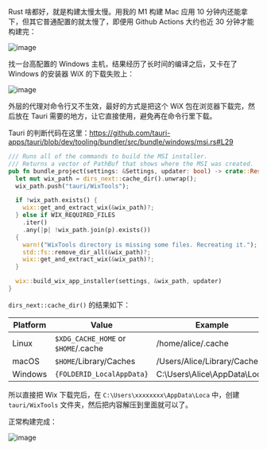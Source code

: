 Rust 啥都好，就是构建太慢太慢。用我的 M1 构建 Mac 应用 10 分钟内还能拿下，但其它普通配置的就太慢了，即便用 Github Actions 大约也近 30 分钟才能构建完：

![image](https://user-images.githubusercontent.com/11046969/182407090-ec5debcf-ac31-4793-8ca8-3cc7713b600c.png)


找一台高配置的 Windows 主机，结果经历了长时间的编译之后，又卡在了 Windows 的安装器 WiX 的下载失败上：


![image](https://user-images.githubusercontent.com/11046969/182406930-90762a51-18b4-4487-bd1d-07955baf2682.png)


外层的代理对命令行又不生效，最好的方式是把这个 WiX 包在浏览器下载完，然后放在 Tauri 需要的地方，让它直接使用，避免再在命令行里下载。

Tauri 的判断代码在这里：https://github.com/tauri-apps/tauri/blob/dev/tooling/bundler/src/bundle/windows/msi.rs#L29

```rust
/// Runs all of the commands to build the MSI installer.
/// Returns a vector of PathBuf that shows where the MSI was created.
pub fn bundle_project(settings: &Settings, updater: bool) -> crate::Result<Vec<PathBuf>> {
  let mut wix_path = dirs_next::cache_dir().unwrap();
  wix_path.push("tauri/WixTools");

  if !wix_path.exists() {
    wix::get_and_extract_wix(&wix_path)?;
  } else if WIX_REQUIRED_FILES
    .iter()
    .any(|p| !wix_path.join(p).exists())
  {
    warn!("WixTools directory is missing some files. Recreating it.");
    std::fs::remove_dir_all(&wix_path)?;
    wix::get_and_extract_wix(&wix_path)?;
  }

  wix::build_wix_app_installer(settings, &wix_path, updater)
}
```

`dirs_next::cache_dir()` 的结果如下：

Platform | Value                               | Example                      |
| -------- | ----------------------------------- | ---------------------------- |
| Linux    | `$XDG_CACHE_HOME` or `$HOME`/.cache | /home/alice/.cache           |
| macOS    | `$HOME`/Library/Caches              | /Users/Alice/Library/Caches  |
| Windows  | `{FOLDERID_LocalAppData}`           | C:\Users\Alice\AppData\Local |

所以直接把 Wix 下载完后，在 `C:\Users\xxxxxxxx\AppData\Loca` 中，创建 `tauri/WixTools` 文件夹，然后把内容解压到里面就可以了。

正常构建完成：

![image](https://user-images.githubusercontent.com/11046969/182406819-b0d6a8fc-064f-457b-bc51-29f0d7f9dcae.png)

